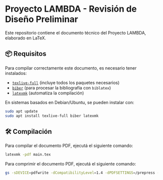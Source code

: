# Proyecto LAMBDA - Revisión de Diseño Preliminar

Este repositorio contiene el documento técnico del Proyecto LAMBDA, elaborado en LaTeX.

## 📦 Requisitos

Para compilar correctamente este documento, es necesario tener instalados:

- [`texlive-full`](https://www.tug.org/texlive/) (incluye todos los paquetes necesarios)
- [`biber`](https://ctan.org/pkg/biber) (para procesar la bibliografía con `biblatex`)
- [`latexmk`](https://ctan.org/pkg/latexmk) (automatiza la compilación)

En sistemas basados en Debian/Ubuntu, se pueden instalar con:

```bash
sudo apt update
sudo apt install texlive-full biber latexmk
```
## 🛠️ Compilación

Para compilar el documento PDF, ejecutá el siguiente comando:

```bash
latexmk -pdf main.tex
```

Para comprimir el documento PDF, ejecutá el siguiente comando:

```bash
gs -sDEVICE=pdfwrite -dCompatibilityLevel=1.4 -dPDFSETTINGS=/prepress -dNOPAUSE -dQUIET -dBATCH -sOutputFile=LAMBDA-PDR.pdf main.pdf
```
